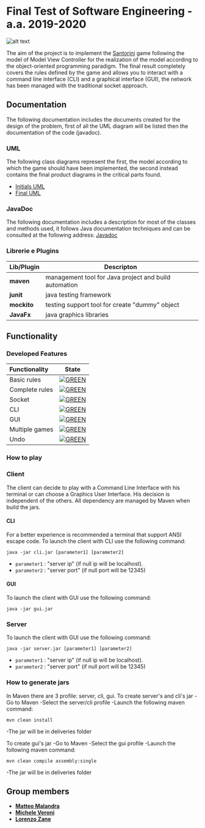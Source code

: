 # Final Test of Software Engineering - a.a. 2019-2020
![alt text](https://cf.geekdo-images.com/opengraph/img/aL3ylg4WfWekpXaOq9fij-eRgHg=/fit-in/1200x630/pic3283110.png)

The aim of the project is to implement the [Santorini](https://www.craniocreations.it/prodotto/santorini/) game following the model of Model View Controller for the realization of the model according to the object-oriented programming paradigm. The final result completely covers the rules defined by the game and allows you to interact with a command line interface (CLI) and a graphical interface (GUI), the network has been managed with the traditional socket approach.

## Documentation
The following documentation includes the documents created for the design of the problem, first of all the UML diagram will be listed then the documentation of the code (javadoc).

### UML

The following class diagrams represent the first, the model according to which the game should have been implemented, the second instead contains the final product diagrams in the critical parts found.
- [Initials UML](https://github.com/)
- [Final UML](https://github.com/)

### JavaDoc
The following documentation includes a description for most of the classes and methods used, it follows Java documentation techniques and can be consulted at the following address: [Javadoc](https://github.com/)


### Librerie e Plugins
|Lib/Plugin|Descripton|
|---------------|-----------|
|__maven__|management tool for Java project and build automation|
|__junit__|java testing framework|
|__mockito__|testing support tool for create "dummy" object|
|__JavaFx__|java graphics libraries|



## Functionality
### Developed Features
| Functionality | State |
|:-----------------------|:------------------------------------:|
| Basic rules | [![GREEN](https://placehold.it/15/44bb44/44bb44)](#) |
| Complete rules | [![GREEN](https://placehold.it/15/44bb44/44bb44)](#) |
| Socket | [![GREEN](https://placehold.it/15/44bb44/44bb44)](#) |
| CLI | [![GREEN](https://placehold.it/15/44bb44/44bb44)](#) |
| GUI | [![GREEN](https://placehold.it/15/44bb44/44bb44)](#) |
| Multiple games | [![GREEN](https://placehold.it/15/44bb44/44bb44)](#) |
| Undo | [![GREEN](https://placehold.it/15/44bb44/44bb44)](#) |


### How to play
### Client
The client can decide to play with a Command Line Interface with his terminal or can choose a Graphics User Interface. His decision is independent of the others. All dependency are managed by Maven when build the jars. 
#### CLI
For a better experience is recommended a terminal that support ANSI escape code. 
To launch the client with CLI use the following command:
```
java -jar cli.jar [parameter1] [parameter2]
```
- `parameter1` : "server ip" (if null ip will be localhost).
- `parameter2` : "server port" (if null port will be 12345)

#### GUI
To launch the client with GUI use the following command:
```
java -jar gui.jar
```

### Server
To launch the client with GUI use the following command:
```
java -jar server.jar [parameter1] [parameter2]
```

- `parameter1` : "server ip" (if null ip will be localhost).
- `parameter2` : "server port" (if null port will be 12345)


### How to generate jars
In Maven there are 3 profile: server, cli, gui.
To create server's and cli's jar 
-Go to Maven
-Select the server/cli profile
-Launch the following maven command:
```
mvn clean install
```
-The jar will be in deliveries folder

To create gui's jar
-Go to Maven
-Select the gui profile
-Launch the following maven command:
```
mvn clean compile assembly:single
```
-The jar will be in deliveries folder


## Group members
- [__Matteo Malandra__](https://github.com/matteomalandra)
- [__Michele Veroni__](https://github.com/micheleveroni)
- [__Lorenzo Zane__](https://github.com/lorenzozane98)
